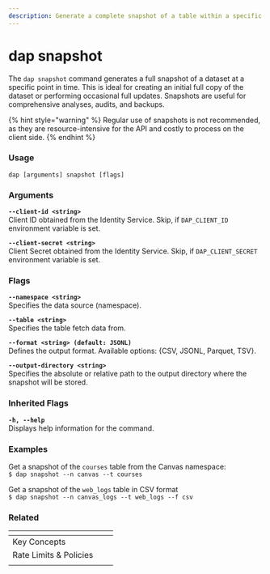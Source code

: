```yaml
---
description: Generate a complete snapshot of a table within a specific namespace.
---
```


# dap snapshot

The `dap snapshot` command generates a full snapshot of a dataset at a specific point in time. This is ideal for creating an initial full copy of the dataset or performing occasional full updates. Snapshots are useful for comprehensive analyses, audits, and backups.

{% hint style="warning" %}
Regular use of snapshots is not recommended, as they are resource-intensive for the API and costly to process on the client side.
{% endhint %}

### Usage

```
dap [arguments] snapshot [flags]
```

### Arguments

**`--client-id <string>`**\
Client ID obtained from the Identity Service. Skip, if `DAP_CLIENT_ID` environment variable is set.

**`--client-secret <string>`**\
Client Secret obtained from the Identity Service. Skip, if `DAP_CLIENT_SECRET` environment variable is set.

### Flags

**`--namespace <string>`**\
Specifies the data source (namespace).

**`--table <string>`**\
Specifies the table fetch data from.

**`--format <string> (default: JSONL)`**\
Defines the output format. Available options: {CSV, JSONL, Parquet, TSV}.

**`--output-directory <string>`**\
Specifies the absolute or relative path to the output directory where the snapshot will be stored.

### Inherited Flags

**`-h, --help`**\
Displays help information for the command.

### Examples

Get a snapshot of the `courses` table from the Canvas namespace:\
`$ dap snapshot --n canvas --t courses`

Get a snapshot of the `web_logs` table in CSV format\
`$ dap snapshot --n canvas_logs --t web_logs --f csv`

### Related

<table data-view="cards"><thead><tr><th></th><th></th><th></th></tr></thead><tbody><tr><td>Key Concepts</td><td></td><td></td></tr><tr><td>Rate Limits &#x26; Policies</td><td></td><td></td></tr><tr><td></td><td></td><td></td></tr></tbody></table>



